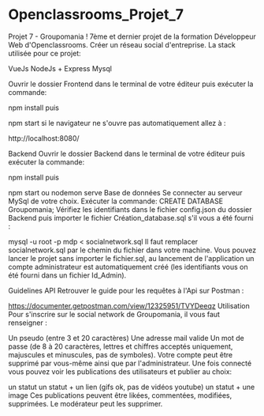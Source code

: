 # Openclassrooms_Projet_7

Projet 7 - Groupomania !
7ème et dernier projet de la formation Développeur Web d'Openclassrooms. Créer un réseau social d'entreprise. La stack utilisée pour ce projet:

VueJs
NodeJs + Express
Mysql

Ouvrir le dossier Frontend dans le terminal de votre éditeur puis exécuter la commande:

npm install
puis

npm start
si le navigateur ne s'ouvre pas automatiquement allez à :

http://localhost:8080/

Backend
Ouvrir le dossier Backend dans le terminal de votre éditeur puis exécuter la commande:

npm install
puis

npm start ou nodemon serve
Base de données
Se connecter au serveur MySql de votre choix. Exécuter la commande: CREATE DATABASE Groupomania; Vérifiez les identifiants dans le fichier config.json du dossier Backend puis importer le fichier Création_database.sql s'il vous a été fourni :

mysql -u root -p mdp < socialnetwork.sql
Il faut remplacer socialnetwork.sql par le chemin du fichier dans votre machine. Vous pouvez lancer le projet sans importer le fichier.sql, au lancement de l'application un compte administrateur est automatiquement créé (les identifiants vous on été fourni dans un fichier Id_Admin).

Guidelines API
Retrouver le guide pour les requêtes à l'Api sur Postman :

https://documenter.getpostman.com/view/12325951/TVYDeeqz
Utilisation
Pour s'inscrire sur le social network de Groupomania, il vous faut renseigner :

Un pseudo (entre 3 et 20 caractères)
Une adresse mail valide
Un mot de passe (de 8 à 20 caractères, lettres et chiffres acceptés uniquement, majuscules et minuscules, pas de symboles). Votre compte peut être supprimé par vous-même ainsi que par l'administrateur.
Une fois connecté vous pouvez voir les publications des utilisateurs et publier au choix:

un statut
un statut + un lien (gifs ok, pas de vidéos youtube)
un statut + une image Ces publications peuvent être likées, commentées, modifiées, supprimées. Le modérateur peut les supprimer.
